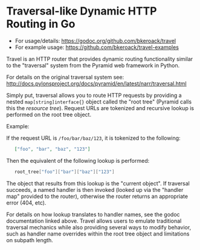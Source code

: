 Traversal-like Dynamic HTTP Routing in Go
=================================

* For usage/details: https://godoc.org/github.com/bkeroack/travel
* For example usage: https://github.com/bkeroack/travel-examples

Travel is an HTTP router that provides dynamic routing functionality similar to the "traversal" system from the Pyramid web framework in Python.

For details on the original traversal system see: http://docs.pylonsproject.org/docs/pyramid/en/latest/narr/traversal.html

Simply put, traversal allows you to route HTTP requests by providing a nested ``map[string]interface{}`` object called the
"root tree" (Pyramid calls this the *resource tree*). Request URLs are tokenized and recursive lookup is performed on the root
tree object.

Example:

If the request URL is ``/foo/bar/baz/123``, it is tokenized to the following:

```json
   ["foo", "bar", "baz", "123"]
```

Then the equivalent of the following lookup is performed:

```go
   root_tree["foo"]["bar"]["baz"]["123"]
```

The object that results from this lookup is the "current object". If traversal succeeds, a named handler is then invoked (looked up via the "handler map" provided to the router), otherwise the router returns an appropriate error (404, etc).

For details on how lookup translates to handler names, see the godoc documentation linked above. Travel allows users to emulate traditional
traversal mechanics while also providing several ways to modify behavior, such as handler name overrides within the root tree object and limitations on subpath length.